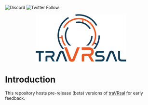![Discord](https://img.shields.io/discord/653315487437946880)
![Twitter Follow](https://img.shields.io/twitter/follow/traVRsal_Robert?style=flat-square)

<p align="center">
  <img src="Images/travrsal-300.png">
</p>

# Introduction

This repository hosts pre-release (beta) versions of [traVRsal](https://github.com/WetzoldStudios/traVRsal) for early feedback.
